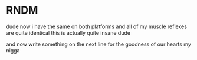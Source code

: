 # RNDM

dude now i have the same on both platforms and all of my muscle reflexes
are quite identical this is actually quite insane dude

and now write something on the next line for the goodness of our hearts my nigga

